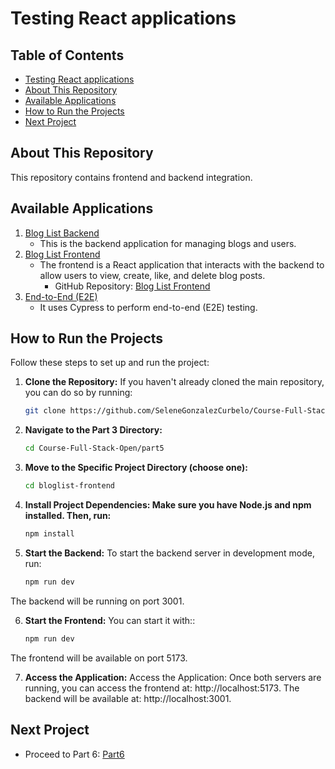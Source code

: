 # Testing React applications

## Table of Contents

- [Testing React applications](#testing-react-applications)
- [About This Repository](#about-this-repository)
- [Available Applications](#available-applications)
- [How to Run the Projects](#how-to-run-the-projects)
- [Next Project](#next-project)

## About This Repository

This repository contains frontend and backend integration.

## Available Applications

1. [Blog List Backend](./bloglist-backend)  
    - This is the backend application for managing blogs and users.
2. [Blog List Frontend](./bloglist-frontend)  
    - The frontend is a React application that interacts with the backend to allow users to view, create, like, and delete blog posts.
        - GitHub Repository: [Blog List Frontend](https://github.com/fullstack-hy2020/bloglist-frontend)
3. [End-to-End (E2E)](./e2e-tests/)
    - It uses Cypress to perform end-to-end (E2E) testing.

## How to Run the Projects

Follow these steps to set up and run the project:

1. **Clone the Repository:**
   If you haven't already cloned the main repository, you can do so by running:
   ```bash
   git clone https://github.com/SeleneGonzalezCurbelo/Course-Full-Stack-Open.git
2. **Navigate to the Part 3 Directory:**
   ```bash
   cd Course-Full-Stack-Open/part5
3. **Move to the Specific Project Directory (choose one):**
    ```bash
   cd bloglist-frontend
4. **Install Project Dependencies: Make sure you have Node.js and npm installed. Then, run:**
    ```bash
    npm install
5. **Start the Backend:** To start the backend server in development mode, run:
    ```bash
    npm run dev    
The backend will be running on port 3001.

6. **Start the Frontend:** You can start it with::
    ```bash
    npm run dev
The frontend will be available on port 5173.

7. **Access the Application:** Access the Application: Once both servers are running, you can access the frontend at: http://localhost:5173. The backend will be available at: http://localhost:3001.

## Next Project 

 - Proceed to Part 6: [Part6](../part6/)